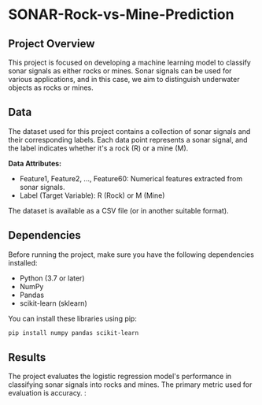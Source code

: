 # SONAR-Rock-vs-Mine-Prediction

## Project Overview

This project is focused on developing a machine learning model to classify sonar signals as either rocks or mines. Sonar signals can be used for various applications, and in this case, we aim to distinguish underwater objects as rocks or mines.

## Data

The dataset used for this project contains a collection of sonar signals and their corresponding labels. Each data point represents a sonar signal, and the label indicates whether it's a rock (R) or a mine (M).

**Data Attributes:**
- Feature1, Feature2, ..., Feature60: Numerical features extracted from sonar signals.
- Label (Target Variable): R (Rock) or M (Mine)

The dataset is available as a CSV file (or in another suitable format).

## Dependencies

Before running the project, make sure you have the following dependencies installed:

- Python (3.7 or later)
- NumPy
- Pandas
- scikit-learn (sklearn)

You can install these libraries using pip:

```bash
pip install numpy pandas scikit-learn
```

## Results

The project evaluates the logistic regression model's performance in classifying sonar signals into rocks and mines. The primary metric used for evaluation is accuracy.
:



